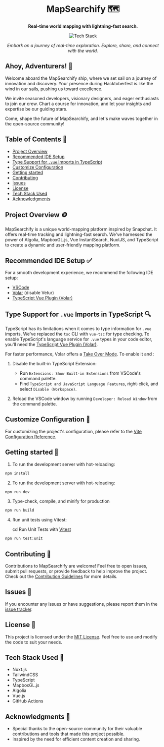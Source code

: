 <h1 align="center">MapSearchify 🗺️</h1>

<p align="center">
  <b>Real-time world mapping with lightning-fast search.</b>
</p>

<p align="center">
  <img src="https://img.shields.io/badge/Tech%20Stack-Nuxt.js%20%7C%20TailwindCSS%20%7C%20Algolia%20%7C%20TypeScript%20%7C%20Mapboxgl-0288d1.svg" alt="Tech Stack" />
</p>

<p align="center">
  <i>Embark on a journey of real-time exploration. Explore, share, and connect with the world.</i>
</p>

## Ahoy, Adventurers! 🌟

Welcome aboard the MapSearchify ship, where we set sail on a journey of innovation and discovery. Your presence during Hacktoberfest is like the wind in our sails, pushing us toward excellence.

We invite seasoned developers, visionary designers, and eager enthusiasts to join our crew. Chart a course for innovation, and let your insights and expertise be our guiding stars.

Come, shape the future of MapSearchify, and let's make waves together in the open-source community!

## Table of Contents 📜

- [Project Overview](#project-overview-)
- [Recommended IDE Setup](https://github.com/ayushsoni1010/mapsearchify#recommended-ide-setup-)
- [Type Support for `.vue` Imports in TypeScript](#type-support-for-vue-imports-in-typescript-)
- [Customize Configuration](#customize-configuration-)
- [Getting started](#getting-started-)
- [Contributing](#contributing-)
- [Issues](#issues-)
- [License](#license-)
- [Tech Stack Used](#tech-stack-used-)
- [Acknowledgments](#acknowledgments-)

## Project Overview 🪙

MapSearchify is a unique world-mapping platform inspired by Snapchat. It offers real-time tracking and lightning-fast search. We've harnessed the power of Algolia, MapboxGL.js, Vue InstantSearch, NuxtJS, and TypeScript to create a dynamic and user-friendly mapping platform.

## Recommended IDE Setup ✅

For a smooth development experience, we recommend the following IDE setup:

- [VSCode](https://code.visualstudio.com/)
- [Volar](https://marketplace.visualstudio.com/items?itemName=Vue.volar) (disable Vetur)
- [TypeScript Vue Plugin (Volar)](https://marketplace.visualstudio.com/items?itemName=Vue.vscode-typescript-vue-plugin)

## Type Support for `.vue` Imports in TypeScript 🔍

TypeScript has its limitations when it comes to type information for `.vue` imports. We've replaced the `tsc` CLI with `vue-tsc` for type checking. To enable TypeScript's language service for `.vue` types in your code editor, you'll need the [TypeScript Vue Plugin (Volar)](https://marketplace.visualstudio.com/items?itemName=Vue.vscode-typescript-vue-plugin).

For faster performance, Volar offers a [Take Over Mode](https://github.com/johnsoncodehk/volar/discussions/471#discussioncomment-1361669). To enable it and :

1. Disable the built-in TypeScript Extension:
   - Run `Extensions: Show Built-in Extensions` from VSCode's command palette.
   - Find `TypeScript and JavaScript Language Features`, right-click, and select `Disable (Workspace)`.

2. Reload the VSCode window by running `Developer: Reload Window` from the command palette.

## Customize Configuration 🛃

For customizing the project's configuration, please refer to the [Vite Configuration Reference](https://vitejs.dev/config/).

## Getting started 🚀
1. To run the development server with hot-reloading:
```sh
npm install
```

2. To run the development server with hot-reloading:
```sh
npm run dev
```

3. Type-check, compile, and minify for production
```sh
npm run build
```

4. Run unit tests using Vitest:

   cd Run Unit Tests with [Vitest](https://vitest.dev/)
```sh
npm run test:unit
```

## Contributing 🤝

Contributions to MapSearchify are welcome! Feel free to open issues, submit pull requests, or provide feedback to help improve the project. Check out the [Contribution Guidelines](CONTRIBUTING.md) for more details.

## Issues 🐛

If you encounter any issues or have suggestions, please report them in the [issue tracker](https://github.com/ayushsoni1010/mapsearchify/issues).

## License 📜

This project is licensed under the [MIT License](LICENSE). Feel free to use and modify the code to suit your needs.

## Tech Stack Used 🎨

- Nuxt.js
- TailwindCSS
- TypeScript
- MapboxGL.js
- Algolia
- Vue.js
- GitHub Actions

## Acknowledgments 🙏

- Special thanks to the open-source community for their valuable contributions and tools that made this project possible.
- Inspired by the need for efficient content creation and sharing.
